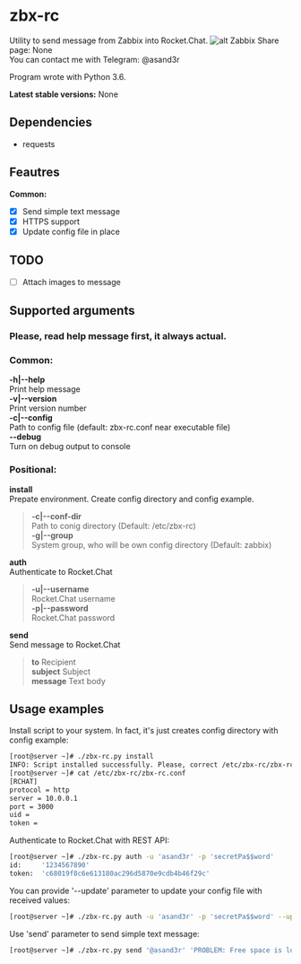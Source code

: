 # zbx-rc
Utility to send message from Zabbix into Rocket.Chat.
![alt](https://pp.userapi.com/c847120/v847120545/ca50d/BhNh_-7pRL4.jpg)
Zabbix Share page: None  
You can contact me with Telegram: @asand3r

Program wrote with Python 3.6.

**Latest stable versions:** None

## Dependencies
 - requests

## Feautres  
**Common:**
- [x] Send simple text message
- [x] HTTPS support
- [x] Update config file in place
## TODO  
- [ ] Attach images to message

## Supported arguments  
### Please, read help message first, it always actual.
### Common:  
**-h|--help**  
Print help message  
**-v|--version**  
Print version number  
**-c|--config**  
Path to config file (default: zbx-rc.conf near executable file)  
**--debug**  
Turn on debug output to console

### Positional:  
**install**  
Prepate environment. Create config directory and config example.
>**-c|--conf-dir**  
>Path to conig directory (Default: /etc/zbx-rc)  
>**-g|--group**  
>System group, who will be own config directory (Default: zabbix)

**auth**  
Authenticate to Rocket.Chat  
>**-u|--username**  
>Rocket.Chat username  
>**-p|--password**  
>Rocket.Chat password

**send**  
Send message to Rocket.Chat  
>**to**          Recipient  
>**subject**     Subject  
>**message**     Text body  

## Usage examples
Install script to your system. In fact, it's just creates config directory with config example:
```bash
[root@server ~]# ./zbx-rc.py install
INFO: Script installed successfully. Please, correct /etc/zbx-rc/zbx-rc.conf file for your environment.
[root@server ~]# cat /etc/zbx-rc/zbx-rc.conf
[RCHAT]
protocol = http
server = 10.0.0.1
port = 3000
uid = 
token = 
```

Authenticate to Rocket.Chat with REST API:
```bash
[root@server ~]# ./zbx-rc.py auth -u 'asand3r' -p 'secretPa$$word'
id:     '1234567890'
token:  'c68019f8c6e613180ac296d5870e9cdb4b46f29c'
```
You can provide '--update' parameter to update your config file with received values:
```bash
[root@server ~]# ./zbx-rc.py auth -u 'asand3r' -p 'secretPa$$word' --update
```
Use 'send' parameter to send simple text message:
```bash
[root@server ~]# ./zbx-rc.py send '@asand3r' 'PROBLEM: Free space is low (5%)' 'Free space on disk C:\ too low - 5%'
```

